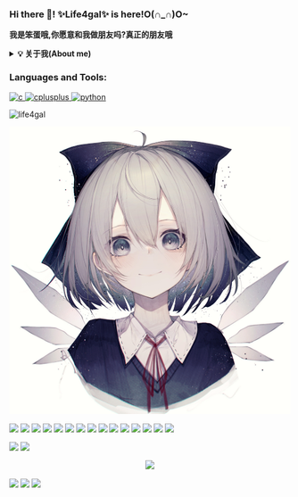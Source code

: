 ### Hi there 👋! ✨Life4gal✨ is here!O(∩_∩)O~
<b>我是笨蛋哦,你愿意和我做朋友吗?真正的朋友哦</b>

<b><details><summary>💡 关于我(About me)</summary></b>
  这是一只没有梦想的咸鱼,期待着有一天海浪能带着他翻身.
  轻度自闭,不喜欢说话(尤其是对不感兴趣的人和事情),重度人格分裂(?)
  
#### 你又在写bug了?
  写代码很菜,尤其是写C++,又菜又不让别人说.
  喜欢玩二进制和逆向(其实早期是因为打游戏太菜学的汇编,不想浪费了)
  
  🙏 大佬带带我
  🙏 大佬带带我
  🙏 大佬带带我
</details>

<h3 align="left">Languages and Tools:</h3>
<p align="left"> <a href="https://www.cprogramming.com/" target="_blank"> <img src="https://devicons.github.io/devicon/devicon.git/icons/c/c-original.svg" alt="c" width="40" height="40"/> </a> <a href="https://www.w3schools.com/cpp/" target="_blank"> <img src="https://devicons.github.io/devicon/devicon.git/icons/cplusplus/cplusplus-original.svg" alt="cplusplus" width="40" height="40"/> </a> <a href="https://www.python.org" target="_blank"> <img src="https://devicons.github.io/devicon/devicon.git/icons/python/python-original.svg" alt="python" width="40" height="40"/> </a> </p>

<p align="left"> <img src="https://komarev.com/ghpvc/?username=life4gal&label=Profile%20views&color=0e75b6&style=flat" alt="life4gal" /> </p>

![pic](./80278148_p0_master1200.jpg)


<p align="top"> 
<img src="https://forthebadge.com/images/badges/ages-18.svg"/> <img src="https://forthebadge.com/images/badges/built-by-developers.svg"/> <img src="https://forthebadge.com/images/badges/ctrl-c-ctrl-v.svg"/> <img src="https://forthebadge.com/images/badges/fixed-bugs.svg"/> <img src="https://forthebadge.com/images/badges/fo-real.svg"/>
<img src="https://forthebadge.com/images/badges/for-you.svg"/> <img src="https://forthebadge.com/images/badges/its-not-a-lie-if-you-believe-it.svg"/> <img src="https://forthebadge.com/images/badges/powered-by-black-magic.svg"/> <img src="https://forthebadge.com/images/badges/made-with-c-plus-plus.svg"/> <img src="https://forthebadge.com/images/badges/made-with-markdown.svg"/> <img src="https://forthebadge.com/images/badges/made-with-python.svg"/>
<img src="https://forthebadge.com/images/badges/makes-people-smile.svg"/> <img src="https://forthebadge.com/images/badges/not-a-bug-a-feature.svg"/> <img src="https://forthebadge.com/images/badges/works-on-my-machine.svg"/> <img src="https://forthebadge.com/images/badges/you-didnt-ask-for-this.svg"/>
</p>

<p align="top"> 
  <img src="https://github-readme-stats.life4gal.vercel.app/api/wakatime?username=Life4gal&show_icons=true&theme=synthwave&cache_seconds=1800"/>
  <img src="https://github-readme-stats.life4gal.vercel.app/api/top-langs/?username=Life4gal&hide=html&show_icons=true&theme=synthwave&cache_seconds=1800"/>
</p>

<p align="center"> 
  <img src="https://github-readme-stats.life4gal.vercel.app/api?username=Life4gal&show_icons=true&theme=synthwave&cache_seconds=1800"/>
</p>

<img src="https://wakatime.com/share/@Life4gal/ac7abe28-ca49-466f-b6f6-d3eb6b20755c.svg"/>
<img src="https://wakatime.com/share/@Life4gal/c8651fd7-4bd9-447f-97c7-1b8d9bf19cf9.svg"/>
<img src="https://wakatime.com/share/@Life4gal/28c1e1b2-e430-4014-9429-4371501f7451.svg"/>
